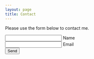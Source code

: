 ```yaml
---
layout: page
title: Contact
---
```


<p class="message">
    Please use the form below to contact me.
</p>

<form action="//formspree.io/hi@joshbuchea.com" method="post">
    <input type="hidden" name="_subject" value="joshbuchea.github.io contact form" />
    <input type="text" name="_gotcha" style="display:none" />
    <input type="text" name="name"> Name<br>
    <input type="email" name="_replyto"> Email<br>
    <input type="submit" value="Send">
</form>
